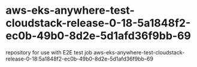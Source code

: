 # aws-eks-anywhere-test-cloudstack-release-0-18-5a1848f2-ec0b-49b0-8d2e-5d1afd36f9bb-69
repository for use with E2E test job aws-eks-anywhere-test-cloudstack-release-0-18:5a1848f2-ec0b-49b0-8d2e-5d1afd36f9bb-69
